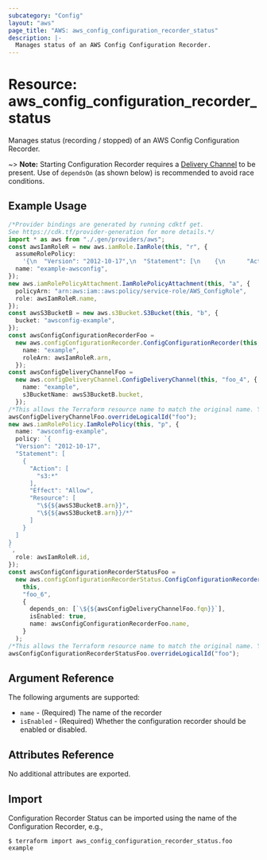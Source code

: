 ```yaml
---
subcategory: "Config"
layout: "aws"
page_title: "AWS: aws_config_configuration_recorder_status"
description: |-
  Manages status of an AWS Config Configuration Recorder.
---
```


# Resource: aws\_config\_configuration\_recorder\_status

Manages status (recording / stopped) of an AWS Config Configuration Recorder.

\~> **Note:** Starting Configuration Recorder requires a [Delivery Channel](/docs/providers/aws/r/config_delivery_channel.html) to be present. Use of `dependsOn` (as shown below) is recommended to avoid race conditions.

## Example Usage

```typescript
/*Provider bindings are generated by running cdktf get.
See https://cdk.tf/provider-generation for more details.*/
import * as aws from "./.gen/providers/aws";
const awsIamRoleR = new aws.iamRole.IamRole(this, "r", {
  assumeRolePolicy:
    '{\n  "Version": "2012-10-17",\n  "Statement": [\n    {\n      "Action": "sts:AssumeRole",\n      "Principal": {\n        "Service": "config.amazonaws.com"\n      },\n      "Effect": "Allow",\n      "Sid": ""\n    }\n  ]\n}\n',
  name: "example-awsconfig",
});
new aws.iamRolePolicyAttachment.IamRolePolicyAttachment(this, "a", {
  policyArn: "arn:aws:iam::aws:policy/service-role/AWS_ConfigRole",
  role: awsIamRoleR.name,
});
const awsS3BucketB = new aws.s3Bucket.S3Bucket(this, "b", {
  bucket: "awsconfig-example",
});
const awsConfigConfigurationRecorderFoo =
  new aws.configConfigurationRecorder.ConfigConfigurationRecorder(this, "foo", {
    name: "example",
    roleArn: awsIamRoleR.arn,
  });
const awsConfigDeliveryChannelFoo =
  new aws.configDeliveryChannel.ConfigDeliveryChannel(this, "foo_4", {
    name: "example",
    s3BucketName: awsS3BucketB.bucket,
  });
/*This allows the Terraform resource name to match the original name. You can remove the call if you don't need them to match.*/
awsConfigDeliveryChannelFoo.overrideLogicalId("foo");
new aws.iamRolePolicy.IamRolePolicy(this, "p", {
  name: "awsconfig-example",
  policy: `{
  "Version": "2012-10-17",
  "Statement": [
    {
      "Action": [
        "s3:*"
      ],
      "Effect": "Allow",
      "Resource": [
        "\${${awsS3BucketB.arn}}",
        "\${${awsS3BucketB.arn}}/*"
      ]
    }
  ]
}
`,
  role: awsIamRoleR.id,
});
const awsConfigConfigurationRecorderStatusFoo =
  new aws.configConfigurationRecorderStatus.ConfigConfigurationRecorderStatus(
    this,
    "foo_6",
    {
      depends_on: [`\${${awsConfigDeliveryChannelFoo.fqn}}`],
      isEnabled: true,
      name: awsConfigConfigurationRecorderFoo.name,
    }
  );
/*This allows the Terraform resource name to match the original name. You can remove the call if you don't need them to match.*/
awsConfigConfigurationRecorderStatusFoo.overrideLogicalId("foo");

```

## Argument Reference

The following arguments are supported:

* `name` - (Required) The name of the recorder
* `isEnabled` - (Required) Whether the configuration recorder should be enabled or disabled.

## Attributes Reference

No additional attributes are exported.

## Import

Configuration Recorder Status can be imported using the name of the Configuration Recorder, e.g.,

```console
$ terraform import aws_config_configuration_recorder_status.foo example
```
